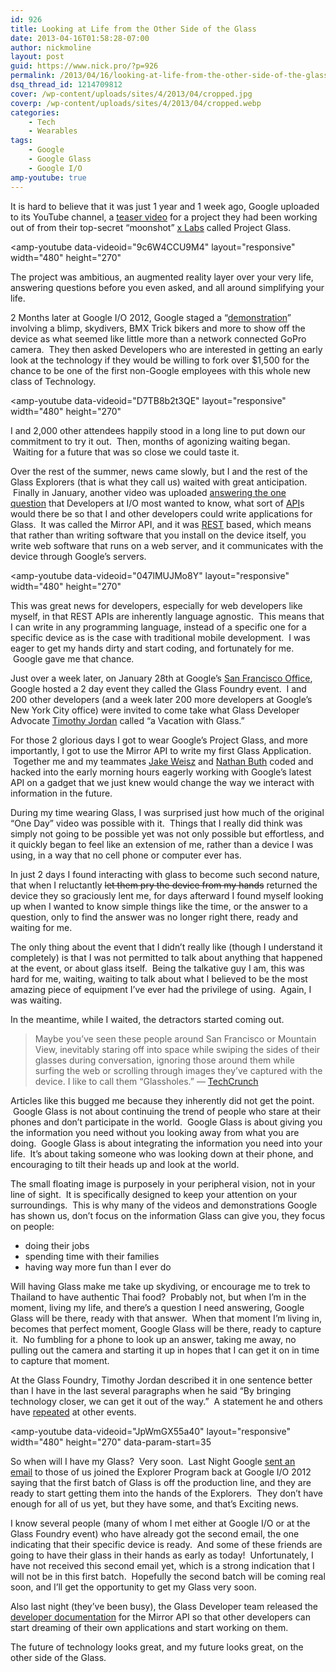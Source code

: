 ```yaml
---
id: 926
title: Looking at Life from the Other Side of the Glass
date: 2013-04-16T01:58:28-07:00
author: nickmoline
layout: post
guid: https://www.nick.pro/?p=926
permalink: /2013/04/16/looking-at-life-from-the-other-side-of-the-glass/
dsq_thread_id: 1214709812
cover: /wp-content/uploads/sites/4/2013/04/cropped.jpg
coverp: /wp-content/uploads/sites/4/2013/04/cropped.webp
categories:
    - Tech
    - Wearables
tags:
    - Google
    - Google Glass
    - Google I/O
amp-youtube: true
---
```

It is hard to believe that it was just 1 year and 1 week ago, Google uploaded to its YouTube channel, a <a title="Project Glass: One day..." href="http://youtu.be/9c6W4CCU9M4" target="_blank">teaser video</a> for a project they had been working out of from their top-secret &#8220;moonshot&#8221; [x Labs](https://x.company/) called Project Glass.

<!--more-->

<amp-youtube
    data-videoid="9c6W4CCU9M4"
    layout="responsive"
    width="480"
    height="270"
></amp-youtube>

The project was ambitious, an augmented reality layer over your very life, answering questions before you even asked, and all around simplifying your life.

2 Months later at Google I/O 2012, Google staged a &#8220;<a title="Project Glass: Live Demo at Google I/O" href="http://youtu.be/D7TB8b2t3QE" target="_blank">demonstration</a>&#8221; involving a blimp, skydivers, BMX Trick bikers and more to show off the device as what seemed like little more than a network connected GoPro camera.  They then asked Developers who are interested in getting an early look at the technology if they would be willing to fork over $1,500 for the chance to be one of the first non-Google employees with this whole new class of Technology.

<amp-youtube
    data-videoid="D7TB8b2t3QE"
    layout="responsive"
    width="480"
    height="270"
></amp-youtube>

I and 2,000 other attendees happily stood in a long line to put down our commitment to try it out.  Then, months of agonizing waiting began.  Waiting for a future that was so close we could taste it.

Over the rest of the summer, news came slowly, but I and the rest of the Glass Explorers (that is what they call us) waited with great anticipation.  Finally in January, another video was uploaded <a title="Glass Developer Update" href="http://youtu.be/047lMUJMo8Y" target="_blank">answering the one question</a> that Developers at I/O most wanted to know, what sort of <a title="Application Programming Interface" href="http://en.wikipedia.org/wiki/Application_programming_interface" target="_blank">API</a>s would there be so that I and other developers could write applications for Glass.  It was called the Mirror API, and it was <a title="Representational State Transfer" href="https://en.wikipedia.org/wiki/Representational_state_transfer" target="_blank">REST</a> based, which means that rather than writing software that you install on the device itself, you write web software that runs on a web server, and it communicates with the device through Google&#8217;s servers.

<amp-youtube
    data-videoid="047lMUJMo8Y"
    layout="responsive"
    width="480"
    height="270"
></amp-youtube>

This was great news for developers, especially for web developers like myself, in that REST APIs are inherently language agnostic.  This means that I can write in any programming language, instead of a specific one for a specific device as is the case with traditional mobile development.  I was eager to get my hands dirty and start coding, and fortunately for me.  Google gave me that chance.

Just over a week later, on January 28th at Google&#8217;s <a title="Google San Francisco" href="https://plus.google.com/116282327849562022127/about?hl=en" target="_blank">San Francisco Office</a>, Google hosted a 2 day event they called the Glass Foundry event.  I and 200 other developers (and a week later 200 more developers at Google&#8217;s New York City office) were invited to come take what Glass Developer Advocate <a title="Timothy Jordan, Developer Advocate for the Google Glass Team" href="https://plus.google.com/+TimothyJordan/posts" target="_blank">Timothy Jordan</a> called &#8220;a Vacation with Glass.&#8221;

For those 2 glorious days I got to wear Google&#8217;s Project Glass, and more importantly, I got to use the Mirror API to write my first Glass Application.  Together me and my teammates <a title="Jake Weisz" href="https://plus.google.com/115181074626403443464/posts" target="_blank">Jake Weisz</a> and <a title="Nathan Buth" href="https://plus.google.com/106023745068839045104/posts" target="_blank">Nathan Buth</a> coded and hacked into the early morning hours eagerly working with Google&#8217;s latest API on a gadget that we just knew would change the way we interact with information in the future.

During my time wearing Glass, I was surprised just how much of the original &#8220;One Day&#8221; video was possible with it.  Things that I really did think was simply not going to be possible yet was not only possible but effortless, and it quickly began to feel like an extension of me, rather than a device I was using, in a way that no cell phone or computer ever has.

In just 2 days I found interacting with glass to become such second nature, that when I reluctantly <del>let them pry the device from my hands</del> returned the device they so graciously lent me, for days afterward I found myself looking up when I wanted to know simple things like the time, or the answer to a question, only to find the answer was no longer right there, ready and waiting for me.

The only thing about the event that I didn&#8217;t really like (though I understand it completely) is that I was not permitted to talk about anything that happened at the event, or about glass itself.  Being the talkative guy I am, this was hard for me, waiting, waiting to talk about what I believed to be the most amazing piece of equipment I&#8217;ve ever had the privilege of using.  Again, I was waiting.

In the meantime, while I waited, the detractors started coming out.

> Maybe you’ve seen these people around San Francisco or Mountain View, inevitably staring off into space while swiping the sides of their glasses during conversation, ignoring those around them while surfing the web or scrolling through images they’ve captured with the device. I like to call them “Glassholes.” &#8212; <a title="Get Ready For Even More Google Glasshole Sightings" href="http://techcrunch.com/2013/01/28/glassholes/" target="_blank">TechCrunch</a>

Articles like this bugged me because they inherently did not get the point.  Google Glass is not about continuing the trend of people who stare at their phones and don&#8217;t participate in the world.  Google Glass is about giving you the information you need without you looking away from what you are doing.  Google Glass is about integrating the information you need into your life.  It&#8217;s about taking someone who was looking down at their phone, and encouraging to tilt their heads up and look at the world.

The small floating image is purposely in your peripheral vision, not in your line of sight.  It is specifically designed to keep your attention on your surroundings.  This is why many of the videos and demonstrations Google has shown us, don&#8217;t focus on the information Glass can give you, they focus on people:

* doing their jobs
<amp-youtube
    data-videoid="30Pjl31cyDY"
    layout="responsive"
    width="480"
    height="270"></amp-youtube>
* spending time with their families
<amp-youtube
    data-videoid="GZDirHMEmXk"
    layout="responsive"
    width="480"
    height="270"></amp-youtube>
* having way more fun than I ever do
<amp-youtube
    data-videoid="uh-liQDE3cM"
    layout="responsive"
    width="480"
    height="270"></amp-youtube>

Will having Glass make me take up skydiving, or encourage me to trek to Thailand to have authentic Thai food?  Probably not, but when I&#8217;m in the moment, living my life, and there&#8217;s a question I need answering, Google Glass will be there, ready with that answer.  When that moment I&#8217;m living in, becomes that perfect moment, Google Glass will be there, ready to capture it.  No fumbling for a phone to look up an answer, taking me away, no pulling out the camera and starting it up in hopes that I can get it on in time to capture that moment.

<amp-img aria-describedby="caption-attachment-934"  src="{{ site.baseurl }}/wp-content/uploads/sites/4/2013/04/MG_7150-2346688102-O.jpg" alt="Nick Moline is proud to be a &quot;Glasshole&quot;" width="864" height="1296" layout="responsive" lightbox></amp-img>

At the Glass Foundry, Timothy Jordan described it in one sentence better than I have in the last several paragraphs when he said &#8220;By bringing technology closer, we can get it out of the way.&#8221;  A statement he and others have <a title="Building New Experiences with Glass" href="http://youtu.be/JpWmGX55a40?t=35s" target="_blank">repeated</a> at other events.

<amp-youtube
    data-videoid="JpWmGX55a40"
    layout="responsive"
    width="480"
    height="270"
    data-param-start=35
></amp-youtube>

So when will I have my Glass?  Very soon.  Last Night Google <a title="First Google Glass Devices Are Coming Off The Production Line Now, Will Ship In Batches" href="http://techcrunch.com/2013/04/15/first-google-glass-devices-are-coming-off-the-production-line-now-will-ship-in-batches/" target="_blank">sent an email</a> to those of us joined the Explorer Program back at Google I/O 2012 saying that the first batch of Glass is off the production line, and they are ready to start getting them into the hands of the Explorers.  They don&#8217;t have enough for all of us yet, but they have some, and that&#8217;s Exciting news.

I know several people (many of whom I met either at Google I/O or at the Glass Foundry event) who have already got the second email, the one indicating that their specific device is ready.  And some of these friends are going to have their glass in their hands as early as today!  Unfortunately, I have not received this second email yet, which is a strong indication that I will not be in this first batch.  Hopefully the second batch will be coming real soon, and I&#8217;ll get the opportunity to get my Glass very soon.

Also last night (they&#8217;ve been busy), the Glass Developer team released the <a title="Mirror API Docs" href="https://developers.google.com/glass/" target="_blank">developer documentation</a> for the Mirror API so that other developers can start dreaming of their own applications and start working on them.

The future of technology looks great, and my future looks great, on the other side of the Glass.